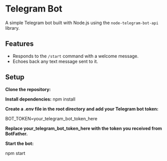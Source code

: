 # Telegram Bot

A simple Telegram bot built with Node.js using the `node-telegram-bot-api` library.

## Features

- Responds to the `/start` command with a welcome message.
- Echoes back any text message sent to it.

## Setup

**Clone the repository:**

   
**Install dependencies:**
npm install

**Create a .env file in the root directory and add your Telegram bot token:**

BOT_TOKEN=your_telegram_bot_token_here

**Replace your_telegram_bot_token_here with the token you received from BotFather.**

**Start the bot:**

npm start
